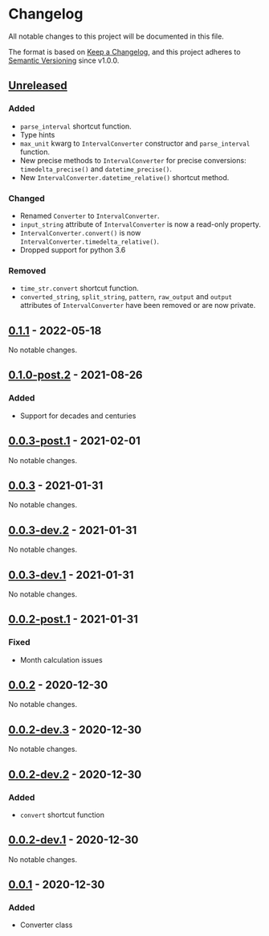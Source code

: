 # Changelog

All notable changes to this project will be documented in this file.

The format is based on [Keep a Changelog](https://keepachangelog.com/en/1.0.0/), and
this project adheres to [Semantic Versioning](https://semver.org/spec/v2.0.0.html) since
v1.0.0.

## [Unreleased]

### Added

- `parse_interval` shortcut function.
- Type hints
- `max_unit` kwarg to `IntervalConverter` constructor and `parse_interval` function.
- New precise methods to `IntervalConverter` for precise conversions:
  `timedelta_precise()` and `datetime_precise()`.
- New `IntervalConverter.datetime_relative()` shortcut method.

### Changed

- Renamed `Converter` to `IntervalConverter`.
- `input_string` attribute of `IntervalConverter` is now a read-only property.
- `IntervalConverter.convert()` is now `IntervalConverter.timedelta_relative()`.
- Dropped support for python 3.6

### Removed

- `time_str.convert` shortcut function.
- `converted_string`, `split_string`, `pattern`, `raw_output` and `output` attributes of
  `IntervalConverter` have been removed or are now private.

## [0.1.1] - 2022-05-18

No notable changes.

## [0.1.0-post.2] - 2021-08-26

### Added

- Support for decades and centuries

## [0.0.3-post.1] - 2021-02-01

No notable changes.

## [0.0.3] - 2021-01-31

No notable changes.

## [0.0.3-dev.2] - 2021-01-31

No notable changes.

## [0.0.3-dev.1] - 2021-01-31

No notable changes.

## [0.0.2-post.1] - 2021-01-31

### Fixed

- Month calculation issues

## [0.0.2] - 2020-12-30

No notable changes.

## [0.0.2-dev.3] - 2020-12-30

No notable changes.

## [0.0.2-dev.2] - 2020-12-30

### Added

- `convert` shortcut function

## [0.0.2-dev.1] - 2020-12-30

No notable changes.

## [0.0.1] - 2020-12-30

### Added

- Converter class

[unreleased]: https://github.com/BobDotCom/time_str/compare/v0.1.1...HEAD
[0.1.1]: https://github.com/BobDotCom/time_str/compare/v0.1.0-post.2...v0.1.1
[0.1.0-post.2]:
  https://github.com/BobDotCom/time_str/compare/v0.0.3-post.1...v0.1.0-post.2
[0.0.3-post.1]: https://github.com/BobDotCom/time_str/compare/v0.0.3...v0.0.3-post.1
[0.0.3]: https://github.com/BobDotCom/time_str/compare/v0.0.3-dev.2...v0.0.3
[0.0.3-dev.2]: https://github.com/BobDotCom/time_str/compare/v0.0.3-dev.1...v0.0.3-dev.2
[0.0.3-dev.1]:
  https://github.com/BobDotCom/time_str/compare/v0.0.2-post.1...v0.0.3-dev.1
[0.0.2-post.1]: https://github.com/BobDotCom/time_str/compare/v0.0.2...v0.0.2-post.1
[0.0.2]: https://github.com/BobDotCom/time_str/compare/v0.0.2-dev.3...v0.0.2
[0.0.2-dev.3]: https://github.com/BobDotCom/time_str/compare/v0.0.2-dev.2...v0.0.2-dev.3
[0.0.2-dev.2]: https://github.com/BobDotCom/time_str/compare/v0.0.2-dev.1...v0.0.2-dev.2
[0.0.2-dev.1]: https://github.com/BobDotCom/time_str/compare/v0.0.1...v0.0.2-dev.1
[0.0.1]: https://github.com/BobDotCom/time_str/commits/v0.0.1
